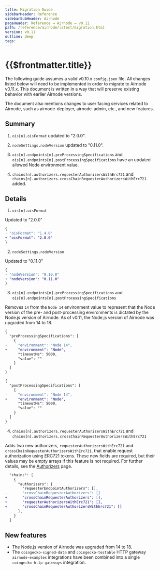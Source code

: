 ```yaml
---
title: Migration Guide
sidebarHeader: Reference
sidebarSubHeader: Airnode
pageHeader: Reference → Airnode → v0.11
path: /reference/airnode/latest/migration.html
version: v0.11
outline: deep
tags:
---
```


<VersionWarning/>

<PageHeader/>

<SearchHighlight/>

# {{$frontmatter.title}}

The following guide assumes a valid v0.10.x `config.json` file. All changes
listed below will need to be implemented in order to migrate to Airnode v0.11.x.
This document is written in a way that will preserve existing behavior with
earlier Airnode versions.

The document also mentions changes to user facing services related to Airnode,
such as airnode-deployer, airnode-admin, etc., and new features.

## Summary

1. `ois[n].oisFormat` updated to "2.0.0".

2. `nodeSettings.nodeVersion` updated to "0.11.0".

3. `ois[n].endpoints[n].preProcessingSpecifications` and
   `ois[n].endpoints[n].postProcessingSpecifications` have an updated allowed
   Node environment value.

4. `chains[n].authorizers.requesterAuthorizersWithErc721` and
   `chains[n].authorizers.crossChainRequesterAuthorizersWithErc721` added.

## Details

1. `ois[n].oisFormat`

Updated to "2.0.0"

```diff
{
- "oisFormat": "1.4.0"
+ "oisFormat": "2.0.0"
}
```

2. `nodeSettings.nodeVersion`

Updated to "0.11.0"

```diff
{
- "nodeVersion": "0.10.0"
+ "nodeVersion": "0.11.0"
}
```

3. `ois[n].endpoints[n].preProcessingSpecifications` and
   `ois[n].endpoints[n].postProcessingSpecifications`

Removes `14` from the `Node 14` environment value to represent that the Node
version of the pre- and post-processing environments is dictated by the Node.js
version of Airnode. As of v0.11, the Node.js version of Airnode was upgraded
from 14 to 18.

```diff
{
  "preProcessingSpecifications": [
    {
-     "environment": "Node 14",
+     "environment": "Node",
      "timeoutMs": 5000,
      "value": ""
    }
  ]
}
```

```diff
{
  "postProcessingSpecifications": [
    {
-     "environment": "Node 14",
+     "environment": "Node",
      "timeoutMs": 5000,
      "value": ""
    }
  ]
}
```

4. `chains[n].authorizers.requesterAuthorizersWithErc721` and
   `chains[n].authorizers.crossChainRequesterAuthorizersWithErc721`

Adds two new authorizers, `requesterAuthorizersWithErc721` and
`crossChainRequesterAuthorizersWithErc721`, that enable request authorization
using ERC721 tokens. These new fields are required, but their values may be
empty arrays if this feature is not required. For further details, see the
[Authorizers](../concepts/authorizers.md#how-are-authorizers-implemented) page.

```diff
  "chains": [
    {
      "authorizers": {
        "requesterEndpointAuthorizers": [],
-       "crossChainRequesterAuthorizers": []
+       "crossChainRequesterAuthorizers": [],
+       "requesterAuthorizersWithErc721": [],
+       "crossChainRequesterAuthorizersWithErc721": []
      },
    }
  ]
```

## New features

- The Node.js version of Airnode was upgraded from 14 to 18.
- The `coingecko-signed-data` and `coingecko-testable` HTTP gateway
  `airnode-examples` integrations have been combined into a single
  `coingecko-http-gateways` integration.
